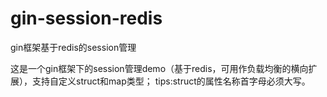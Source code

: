 # gin-session-redis
gin框架基于redis的session管理

这是一个gin框架下的session管理demo（基于redis，可用作负载均衡的横向扩展），支持自定义struct和map类型；
tips:struct的属性名称首字母必须大写。
